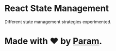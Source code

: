 # React State Management
Different state management strategies experimented.

# Made with ❤ by [Param](https://www.paramsid.com).
